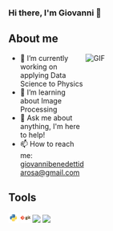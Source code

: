 

### Hi there, I'm Giovanni 👋 

  ## About me
  <img align="right" alt="GIF" src="https://github.com/abhisheknaiidu/abhisheknaiidu/blob/master/code.gif?raw=true" width="350" height="252" />
  
- 🔭 I’m currently working on applying Data Science to Physics
- 🌱 I’m  learning about Image Processing
- 💬 Ask me about anything, I'm here to help!
- 📫 How to reach me: giovannibenedettidarosa@gmail.com

## Tools

<code><img height="20" src="https://raw.githubusercontent.com/github/explore/80688e429a7d4ef2fca1e82350fe8e3517d3494d/topics/python/python.png"></code>
<code><img height="20" src="https://raw.githubusercontent.com/github/explore/80688e429a7d4ef2fca1e82350fe8e3517d3494d/topics/git/git.png"></code>
<code><img height="20" src="https://user-images.githubusercontent.com/86328308/153934390-d5c3ff17-2314-4ba9-9b6c-2130cdb11644.png"></code>
<code><img height="20" src="https://user-images.githubusercontent.com/86328308/153934522-8fee3033-f9ee-4d88-9780-5bed5ff15968.png"></code>

